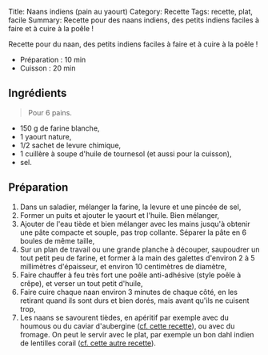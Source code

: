 Title: Naans indiens (pain au yaourt)
Category: Recette
Tags: recette, plat, facile
Summary: Recette pour des naans indiens, des petits indiens faciles à faire et à cuire à la poêle !

Recette pour du naan, des petits indiens faciles à faire et à cuire à la poêle !

- Préparation : 10 min
- Cuisson : 20 min

## Ingrédients
> Pour 6 pains.

- 150 g de farine blanche,
- 1 yaourt nature,
- 1/2 sachet de levure chimique,
- 1 cuillère à soupe d'huile de tournesol (et aussi pour la cuisson),
- sel.

<!-- [![naan-indien-facile-1.jpg]({static}images/naan-indien-facile-1.jpg){width=40%}]({static}images/naan-indien-facile-1.jpg) -->

## Préparation
1. Dans un saladier, mélanger la farine, la levure et une pincée de sel,
2. Former un puits et ajouter le yaourt et l'huile. Bien mélanger,
3. Ajouter de l'eau tiède et bien mélanger avec les mains jusqu'à obtenir une pâte compacte et souple, pas trop collante. Séparer la pâte en 6 boules de même taille,
4. Sur un plan de travail ou une grande planche à découper, saupoudrer un tout petit peu de farine, et former à la main des galettes d'environ 2 à 5 millimètres d'épaisseur, et environ 10 centimètres de diamètre,
5. Faire chauffer à feu très fort une poêle anti-adhésive (style poêle à crêpe), et verser un tout petit d'huile,
6. Faire cuire chaque naan environ 3 minutes de chaque côté, en les retirant quand ils sont durs et bien dorés, mais avant qu'ils ne cuisent trop,
7. Les naans se savourent tièdes, en apéritif par exemple avec du houmous ou du caviar d'aubergine ([cf. cette recette](https://perso.crans.org/besson/cuisine/caviar-daubergines-bio.html)), ou avec du fromage. On peut le servir avec le plat, par exemple un bon dahl indien de lentilles corail ([cf. cette autre recette](https://perso.crans.org/besson/cuisine/dahl-indien-de-lentilles-corail.html)).
